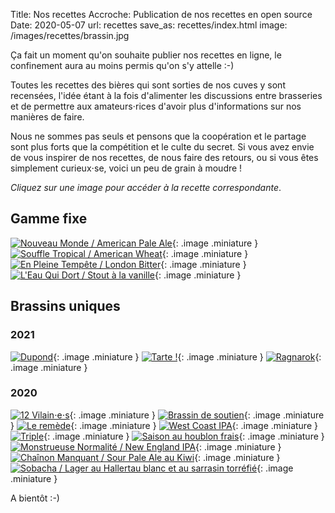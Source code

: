 Title: Nos recettes
Accroche: Publication de nos recettes en open source
Date: 2020-05-07
url: recettes
save_as: recettes/index.html
image: /images/recettes/brassin.jpg

Ça fait un moment qu'on souhaite publier nos recettes en ligne, le confinement aura au moins permis qu'on s'y attelle :-)

Toutes les recettes des bières qui sont sorties de nos cuves y sont recensées, l'idée étant à la fois d'alimenter les discussions entre brasseries et de permettre aux amateurs⋅rices d'avoir plus d'informations sur nos manières de faire.

Nous ne sommes pas seuls et pensons que la coopération et le partage sont plus forts que la compétition et le culte du secret. Si vous avez envie de vous inspirer de nos recettes, de nous faire des retours, ou si vous êtes simplement curieux⋅se, voici un peu de grain à moudre !

*Cliquez sur une image pour accéder à la recette correspondante*.

## Gamme fixe

[![Nouveau Monde / American Pale Ale](/images/recettes/nouveau-monde.png)](/recettes/nouveau-monde.html){: .image .miniature }
[![Souffle Tropical / American Wheat](/images/recettes/souffle-tropical.png)](/recettes/souffle-tropical.html){: .image .miniature }
[![En Pleine Tempête / London Bitter](/images/recettes/en-pleine-tempete.png)](/recettes/en-pleine-tempête.html){: .image .miniature }
[![L'Eau Qui Dort / Stout à la vanille](/images/recettes/leau-qui-dort.png)](/recettes/leau-qui-dort.html){: .image .miniature }


## Brassins uniques

### 2021

[![Dupond](/images/recettes/dupond.png)](/recettes/dupond.html){: .image .miniature }
[![Tarte !](/images/recettes/tarte.png)](/recettes/tarte.html){: .image .miniature }
[![Ragnarok](/images/recettes/ragnarok.png)](/recettes/ragnarok.html){: .image .miniature }

### 2020

[![12 Vilain⋅e⋅s](/images/recettes/12vilain⋅e⋅s.png)](/recettes/12-vilain⋅e⋅s.html){: .image .miniature }
[![Brassin de soutien](/images/recettes/soutien.jpg)](/recettes/covid19-soutien.html){: .image .miniature }
[![Le remède](/images/recettes/le-remede.png)](/recettes/le-remede.html){: .image .miniature }
[![West Coast IPA](/images/recettes/west-coast-ipa.png)](/recettes/west-coast-ipa.html){: .image .miniature }
[![Triple](/images/recettes/triple.png)](/recettes/triple.html){: .image .miniature }
[![Saison au houblon frais](/images/recettes/saison-houblon-frais.png)](/recettes/saison-houblon-frais.html){: .image .miniature }
[![Monstrueuse Normalité / New England IPA](/images/recettes/monstrueuse-normalité.png)](/recettes/monstrueuse-normalité.html){: .image .miniature }
[![Chaînon Manquant / Sour Pale Ale au Kiwi](/images/recettes/chainon-manquant.png)](/recettes/chainon-manquant.html){: .image .miniature }
[![Sobacha / Lager au Hallertau blanc et au sarrasin torréfié](/images/recettes/sobacha.png)](/recettes/sobacha.html){: .image .miniature }

A bientôt :-)
